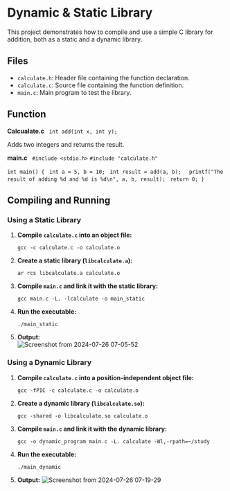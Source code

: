 # Dynamic & Static Library

This project demonstrates how to compile and use a simple C library for addition, both as a static and a dynamic library.

## Files

- `calculate.h`: Header file containing the function declaration.
- `calculate.c`: Source file containing the function definition.
- `main.c`: Main program to test the library.

## Function

**Calcualate.c**
`
int add(int x, int y);`

Adds two integers and returns the result.

**main.c**
`
#include <stdio.h>`
`#include "calculate.h"`

`int main() {`
   ` int a = 5, b = 10;`
   ` int result = add(a, b);`
  `  printf("The result of adding %d and %d is %d\n", a, b, result);`
   ` return 0;
}`
## Compiling and Running

### Using a Static Library

1.  **Compile `calculate.c` into an object file:**
    

    
    `gcc -c calculate.c -o calculate.o` 
    
2.  **Create a static library (`libcalculate.a`):**
    
    `ar rcs libcalculate.a calculate.o` 
    
3.  **Compile `main.c` and link it with the static library:**
    
    `gcc main.c -L. -lcalculate -o main_static` 
    
4.  **Run the executable:**
    
    `./main_static` 
 5.  **Output:**   
![Screenshot from 2024-07-26 07-05-52](https://github.com/user-attachments/assets/4d832768-fed0-4204-b4cd-d5e7b51b5f2d)

### Using a Dynamic Library

1.  **Compile `calculate.c` into a position-independent object file:**
    
    `gcc -fPIC -c calculate.c -o calculate.o` 
    
2.  **Create a dynamic library (`libcalculate.so`):**
    
    `gcc -shared -o libcalculate.so calculate.o` 
    
3.  **Compile `main.c` and link it with the dynamic library:**
    
    `gcc -o dynamic_program main.c -L. calculate -Wl,-rpath=~/study 
` 
   
    
4.  **Run the executable:**
   
    `./main_dynamic`

    
4.  **Output:**
   ![Screenshot from 2024-07-26 07-19-29](https://github.com/user-attachments/assets/59c656c9-bbbd-4199-b9f0-bc9b62e6aceb)

